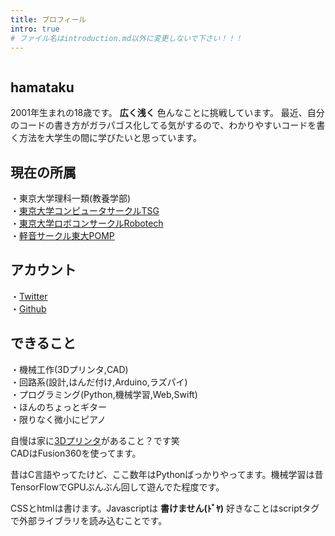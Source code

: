 ```yaml
---
title: プロフィール
intro: true
# ファイル名はintroduction.md以外に変更しないで下さい！！！
---
```

<div class="page-title text-center">
<img src="/img/hamataku.JPG" alt="" class="img-fluid circle">

## hamataku

</div>
<div class="animate">

2001年生まれの18歳です。 **広く浅く** 色んなことに挑戦しています。
最近、自分のコードの書き方がガラパゴス化してる気がするので、わかりやすいコードを書く方法を大学生の間に学びたいと思っています。
</div>
<div class="animate">

## 現在の所属
・東京大学理科一類(教養学部)  
・[東京大学コンピュータサークルTSG](https://tsg.ne.jp/)  
・[東京大学ロボコンサークルRobotech](https://tuk.t.u-tokyo.ac.jp/robotech/)  
・[軽音サークル東大POMP](https://todaipomp.github.io/)

## アカウント
・[Twitter](https://twitter.com/Warapen4)  
・[Github](https://github.com/hamataku)  

</div>
<div class="animate">

## できること
・機械工作(3Dプリンタ,CAD)  
・回路系(設計,はんだ付け,Arduino,ラズパイ)   
・プログラミング(Python,機械学習,Web,Swift)  
・ほんのちょっとギター  
・限りなく微小にピアノ  

自慢は家に[3Dプリンタ](/post/3dp)があること？です笑  
CADはFusion360を使ってます。

昔はC言語やってたけど、ここ数年はPythonばっかりやってます。機械学習は昔TensorFlowでGPUぶんぶん回して遊んでた程度です。  

CSSとhtmlは書けます。Javascriptは **書けません(ﾄﾞﾔ)** 好きなことはscriptタグで外部ライブラリを読み込むことです。

</div>

